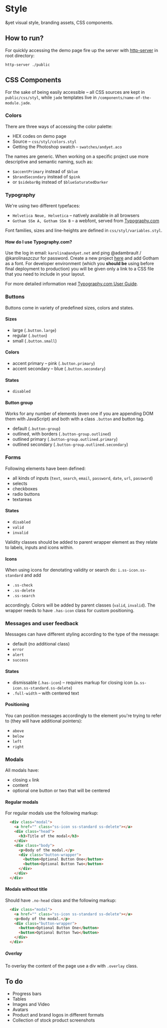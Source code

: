 # Style

&amp;yet visual style, branding assets, CSS components.

## How to run?

For quickly accessing the demo page fire up the server with [http-server](https://github.com/nodeapps/http-server) in root directory: 
```
http-server ./public
```

## CSS Components
For the sake of being easily accessible &ndash; all CSS sources are kept in `public/css/styl`, while `jade` templates live in `/components/name-of-the-module.jade`.

### Colors
There are three ways of accessing the color palette:

- HEX codes on demo page
- Source &ndash; `css/styl/colors.styl`
- Getting the Photoshop swatch &ndash; `swatches/andyet.aco`

The names are generic. When working on a specific project use more descriptive and semantic naming, such as:

- `$accentPrimary` instead of `$blue` 
- `$brandSecondary` instead of `$pink`
- or `$sidebarBg` instead of `$blueSaturatedDarker`

### Typography
We're using two different typefaces:

- `Helvetica Neue, Helvetica` &ndash; natively available in all browsers
- `Gotham SSm A, Gotham SSm B` &ndash; a webfont, served from [Typography.com](http://www.typography.com/)

Font families, sizes and line-heights are defined in `css/styl/variables.styl`.

#### How do I use Typography.com?
Use the log in email: `karolina@andyet.net` and ping @adambrault / @karolinaszczur for password. Create a new project [here](https://www.typography.com/account/cloud-new-project.php) and add Gotham as a font. For developer environment (which you **should be** using before final deployment to production) you will be given only a link to a CSS file that you need to include in your layout. 

For more detailed information read [Typography.com User Guide](http://www.typography.com/cloud/user-guide/welcome).

### Buttons
Buttons come in variety of predefined sizes, colors and states. 

#### Sizes

* large (`.button.large`)
* regular (`.button`)
* small (`.button.small`)

#### Colors

* accent primary &ndash; pink (`.button.primary`)
* accent secondary &ndash; blue (`.button.secondary`)

#### States

* `disabled`

#### Button group
Works for any number of elements (even one if you are appending DOM them with JavaScript) and both with a class `.button` and button tag.

* default (`.button-group`)
* outlined, with borders (`.button-group.outlined`)
* outlined primary (`.button-group.outlined.primary`)
* outlined secondary (`.button-group.outlined.secondary`)

### Forms
Following elements have been defined:

* all kinds of inputs (`text`, `search`, `email`, `password`, `date`, `url`, `password`)
* selects
* checkboxes
* radio buttons
* textareas

#### States

* `disabled` 
* `valid`
* `invalid`

Validity classes should be added to parent wrapper element as they relate to labels, inputs and icons within.

#### Icons
When using icons for denotating validity or search do: `i.ss-icon.ss-standard` and add 

* `.ss-check`
* `.ss-delete`
* `.ss-search`

accordingly. Colors will be added by parent classes (`valid`, `invalid`). The wrapper needs to have `.has-icon` class for custom positioning.

### Messages and user feedback
Messages can have different styling according to the type of the message:

* default (no additional class)
* `error`
* `alert`
* `success`

#### States

* dismissable (`.has-icon`) &ndash; requires markup for closing icon (`a.ss-icon.ss-standard.ss-delete`)
* `.full-width` &ndash; with centered text

#### Positioning
You can position messages accordingly to the element you're trying to refer to (they will have additional pointers):

* `above`
* `below`
* `left`
* `right`

### Modals

All modals have:

* closing `x` link
* content
* optional one button or two that will be centered

#### Regular modals

For regular modals use the following markup:

```html
  <div class="modal">
    <a href="" class="ss-icon ss-standard ss-delete"></a>
    <div class="head">
      <h3>Title of the modal</h3>
    </div>
    <div class="body">
      <p>Body of the modal.</p>
      <div class="button-wrapper">
        <button>Optional Button One</button>
        <button>Optional Button Two</button>
      </div>
    </div>
  </div>
```

#### Modals without title

Should have `.no-head` class and the following markup:

```html
  <div class="modal">
    <a href="" class="ss-icon ss-standard ss-delete"></a>
    <p>Body of the modal.</p>
    <div class="button-wrapper">
      <button>Optional Button One</button>
      <button>Optional Button Two</button>
    </div>
  </div>
```

##### Overlay

To overlay the content of the page use a div with `.overlay` class.

## To do

- Progress bars
- Tables
- Images and Video
- Avatars
- Product and brand logos in different formats
- Collection of stock product screenshots
